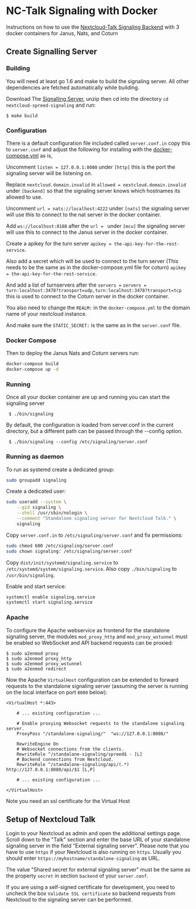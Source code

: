 # NC-Talk Signaling with Docker
Instructions on how to use the [Nextcloud-Talk Signaling Backend](https://github.com/strukturag/nextcloud-spreed-signaling) with 3 docker containers for Janus, Nats, and Coturn  

## Create Signalling Server

### Building

You will need at least go 1.6 and make to build the signaling server. All other dependencies are fetched automatically while building.

Download The [Signalling Server](https://github.com/strukturag/nextcloud-spreed-signaling), unzip then cd into the directory ``cd nextcloud-spreed-signaling`` and run:

    $ make build

### Configuration

There is a default configuration file included called `server.conf.in` copy this to `server.conf` and adjust the following for installing with the [docker-compose.yml](docker-compose.yml) as is,

Uncomment ```listen = 127.0.0.1:8080``` under `[http]` this is the port the signaling server will be listening on.

Replace `nextcloud.domain.invalid` in `allowed = nextcloud.domain.invalid` under `[backend]` so that the signaling server knows which hostnames its allowed to use.

Uncomment ```url = nats://localhost:4222``` under `[nats]` the signaling server will use this to connect to the nat server in the docker container.

Add `ws://localhost:8188` after the `url = ` under `[mcu]` the signaling server will use this to connect to the Janus server in the docker container.

Create a apikey for the turn server `apikey = the-api-key-for-the-rest-service`.

Also add a secret which will be used to connect to the turn server (This needs to be the same as in the docker-compose.yml file for coturn) `apikey = the-api-key-for-the-rest-service`.

And add a list of turnservers after the `servers =` ```servers = turn:localhost:3478?transport=udp,turn:localhost:3478?transport=tcp``` this is used to connect to the Coturn server in the docker container.

You also need to change the `REALM:` in the `docker-compose.yml` to the domain name of your nextcloud instance.

And make sure the `STATIC_SECRET:` is the same as in the `server.conf` file.

### Docker Compose

Then to deploy the Janus Nats and Coturn servers run:

```bash
docker-compose build
docker-compose up -d
```

### Running

Once all your docker container are up and running you can start the signaling server

     $ ./bin/signaling
     
By default, the configuration is loaded from server.conf in the current directory, but a different path can be passed through the --config option.

     $ ./bin/signaling --config /etc/signaling/server.conf
     
### Running as daemon

To run as systemd create a dedicated group:
```bash
sudo groupadd signaling
```

Create a dedicated user:

```bash
sudo useradd --system \
    --gid signaling \
    --shell /usr/sbin/nologin \
    --comment "Standalone signaling server for Nextcloud Talk." \
    signaling
```

Copy `server.conf.in` to `/etc/signaling/server.conf` and fix permissions:

```bash
sudo chmod 600 /etc/signaling/server.conf
sudo chown signaling: /etc/signaling/server.conf
```

Copy `dist/init/systemd/signaling.service` to `/etc/systemd/system/signaling.service`. Also copy `./bin/signaling` to `/usr/bin/signaling`.

Enable and start service:

```bash
systemctl enable signaling.service
systemctl start signaling.service
```

### Apache

To configure the Apache webservice as frontend for the standalone signaling
server, the modules `mod_proxy_http` and `mod_proxy_wstunnel` must be enabled
so WebSocket and API backend requests can be proxied:

    $ sudo a2enmod proxy
    $ sudo a2enmod proxy_http
    $ sudo a2enmod proxy_wstunnel
    $ sudo a2enmod redirect

Now the Apache `VirtualHost` configuration can be extended to forward requests
to the standalone signaling server (assuming the server is running on the local
interface on port `8080` below):

    <VirtualHost *:443>

        # ... existing configuration ...

        # Enable proxying Websocket requests to the standalone signaling server.
        ProxyPass "/standalone-signaling/"  "ws://127.0.0.1:8080/"

        RewriteEngine On
        # Websocket connections from the clients.
        RewriteRule ^/standalone-signaling/spreed$ - [L]
        # Backend connections from Nextcloud.
        RewriteRule ^/standalone-signaling/api/(.*) http://127.0.0.1:8080/api/$1 [L,P]

        # ... existing configuration ...

    </VirtualHost>
    
Note you need an ssl certificate for the Virtual Host

## Setup of Nextcloud Talk

Login to your Nextcloud as admin and open the additional settings page. Scroll
down to the "Talk" section and enter the base URL of your standalone signaling
server in the field "External signaling server".
Please note that you have to use `https` if your Nextcloud is also running on
`https`. Usually you should enter `https://myhostname/standalone-signaling` as
URL.

The value "Shared secret for external signaling server" must be the same as the
property `secret` in section `backend` of your `server.conf`.

If you are using a self-signed certificate for development, you need to uncheck
the box `Validate SSL certificate` so backend requests from Nextcloud to the
signaling server can be performed.
